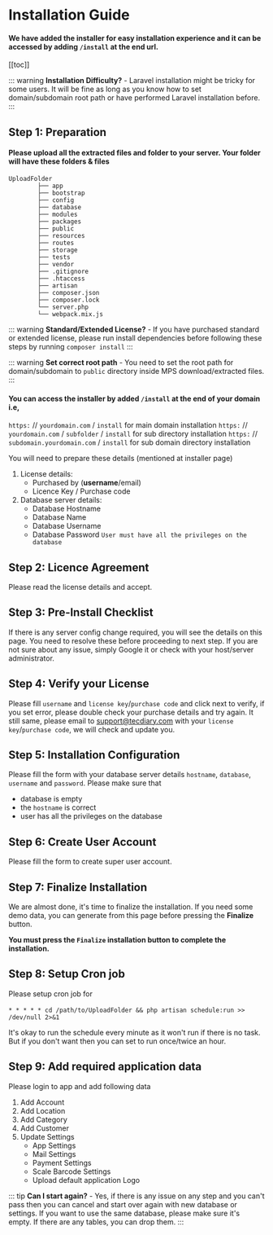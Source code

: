 # Installation Guide

#### We have added the installer for easy installation experience and it can be accessed by adding `/install` at the end url.

[[toc]]

::: warning
**Installation Difficulty?** - Laravel installation might be tricky for some users. It will be fine as long as you know how to set domain/subdomain root path or have performed Laravel installation before.
:::

## Step 1: Preparation

#### Please upload all the extracted files and folder to your server. Your folder will have these folders & files

```text
UploadFolder
        ├── app
        ├── bootstrap
        ├── config
        ├── database
        ├── modules
        ├── packages
        ├── public
        ├── resources
        ├── routes
        ├── storage
        ├── tests
        ├── vendor
        ├── .gitignore
        ├── .htaccess
        ├── artisan
        ├── composer.json
        ├── composer.lock
        └── server.php
        └── webpack.mix.js
```

::: warning
**Standard/Extended License?** - If you have purchased standard or extended license, please run install dependencies before following these steps by running `composer install`
:::

::: warning
**Set correct root path** - You need to set the root path for domain/subdomain to `public` directory inside MPS download/extracted files.
:::

#### You can access the installer by added `/install` at the end of your domain i.e,

`https:` // `yourdomain.com` / `install` for main domain installation
`https:` // `yourdomain.com` / `subfolder` / `install` for sub directory installation
`https:` // `subdomain.yourdomain.com` / `install` for sub domain directory installation

You will need to prepare these details (mentioned at installer page)

1.  License details:
    - Purchased by (**username**/email)
    - Licence Key / Purchase code
2.  Database server details:
    - Database Hostname
    - Database Name
    - Database Username
    - Database Password `User must have all the privileges on the database`

## Step 2: Licence Agreement

Please read the license details and accept.

## Step 3: Pre-Install Checklist

If there is any server config change required, you will see the details on this page. You need to resolve these before proceeding to next step. If you are not sure about any issue, simply Google it or check with your host/server administrator.

## Step 4: Verify your License

Please fill `username` and `license key`/`purchase code` and click next to verify, if you set error, please double check your purchase details and try again. It still same, please email to support@tecdiary.com with your `license key`/`purchase code`, we will check and update you.

## Step 5: Installation Configuration

Please fill the form with your database server details `hostname`, `database`, `username` and `password`.
Please make sure that

- database is empty
- the `hostname` is correct
- user has all the privileges on the database

## Step 6: Create User Account

Please fill the form to create super user account.

## Step 7: Finalize Installation

We are almost done, it's time to finalize the installation. If you need some demo data, you can generate from this page before pressing the **Finalize** button.

**You must press the `Finalize` installation button to complete the installation.**

## Step 8: Setup Cron job

Please setup cron job for <br /><br />`* * * * * cd /path/to/UploadFolder && php artisan schedule:run >> /dev/null 2>&1`

It's okay to run the schedule every minute as it won't run if there is no task. But if you don't want then you can set to run once/twice an hour.

## Step 9: Add required application data

Please login to app and add following data

1. Add Account
2. Add Location
3. Add Category
4. Add Customer
5. Update Settings
   - App Settings
   - Mail Settings
   - Payment Settings
   - Scale Barcode Settings
   - Upload default application Logo

::: tip
**Can I start again?** - Yes, if there is any issue on any step and you can't pass then you can cancel and start over again with new database or settings. If you want to use the same database, please make sure it's empty. If there are any tables, you can drop them.
:::
